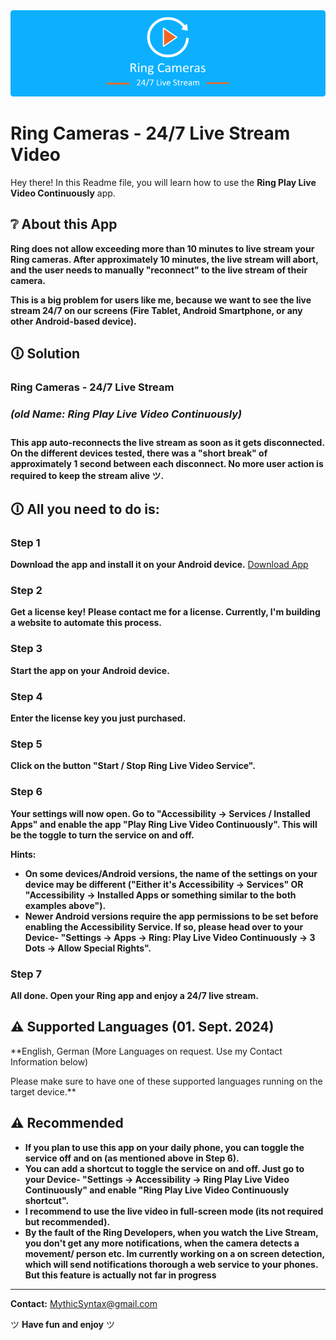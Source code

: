 <div align="center">
  <img src="/images/header.png" title="Ring Cameras-  24/7 Live Stream">
</div>


<h1>Ring Cameras - 24/7 Live Stream Video</h1>

Hey there! In this Readme file, you will learn how to use the **Ring Play Live Video Continuously** app.

## ❔ About this App
**Ring does not allow exceeding more than 10 minutes to live stream your Ring cameras. After approximately 10 minutes, the live stream will abort, and the user needs to manually "reconnect" to the live stream of their camera.**

**This is a big problem for users like me, because we want to see the live stream 24/7 on our screens (Fire Tablet, Android Smartphone, or any other Android-based device).**

## 🛈 Solution
### **Ring Cameras -  24/7 Live Stream <h5>(old Name: Ring Play Live Video** Continuously)</h5>

**This app auto-reconnects the live stream as soon as it gets disconnected. On the different devices tested, there was a "short break" of approximately 1 second between each disconnect. No more user action is required to keep the stream alive ツ.**

## 🛈 All you need to do is:

### Step 1
**Download the app and install it on your Android device.** 
<a href="ring-play-live-video-continuously.apk" title="Download Now!">Download App</a>
### Step 2
**Get a license key!**
**Please contact me for a license. Currently, I'm building a website to automate this process.**

### Step 3
**Start the app on your Android device.**

### Step 4
**Enter the license key you just purchased.**

### Step 5
**Click on the button "Start / Stop Ring Live Video Service".**

### Step 6
**Your settings will now open. Go to "Accessibility -> Services / Installed Apps" and enable the app "Play Ring Live Video Continuously". This will be the toggle to turn the service on and off.**

**Hints:**
- **On some devices/Android versions, the name of the settings on your device may be different ("Either it's 
Accessibility -> Services" 
OR 
"Accessibility -> Installed Apps
or something similar to the both examples above").**
- **Newer Android versions require the app permissions to be set before enabling the Accessibility Service. If so, please head over to your Device- "Settings -> Apps -> Ring: Play Live Video Continuously -> 3 Dots -> Allow Special Rights".**

### Step 7
**All done. Open your Ring app and enjoy a 24/7 live stream.**

## ⚠ Supported Languages (01. Sept. 2024)
**English, German 
(More Languages on request. Use my Contact Information below)

Please make sure to have one of these supported languages running on the target device.**

## ⚠ Recommended
- **If you plan to use this app on your daily phone, you can toggle the service off and on (as mentioned above in Step 6).**
- **You can add a shortcut to toggle the service on and off. Just go to your Device- "Settings -> Accessibility -> Ring Play Live Video Continuously" and enable "Ring Play Live Video Continuously shortcut".**
- **I recommend to use the live video in full-screen mode (its not required but recommended).**
- **By the fault of the Ring Developers, when you watch the Live Stream, you don't get any more notifications, when the camera detects a movement/ person etc. Im currently working on a on screen detection, which will send notifications thorough a web service to your phones. But this feature is actually not far in progress**

<hr>

<strong>Contact:</strong> <a href="mailto:MythicSyntax@gmail.com">MythicSyntax@gmail.com</a>

ツ **Have fun and enjoy** ツ
